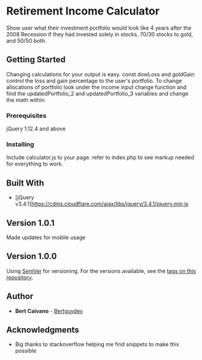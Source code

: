 # Retirement Income Calculator

Show user what their investment portfolio would look like 4 years after the 2008 Recession if they had invested solely in stocks, 70/30 stocks to gold, and 50/50 both.

## Getting Started

Changing calculations for your output is easy. const dowLoss and goldGain control the loss and gain percentage to the user's portfolio. To change allocations of portfolio look under the income input change function and find the updatedPortfolio_2 and updatedPortfolio_3 variables and change the math within

### Prerequisites

jQuery 1.12.4 and above


### Installing

Include calculator.js to your page. refer to index.php to see markup needed for everything to work.


## Built With

* [jQuery v3.4.1]https://cdnjs.cloudflare.com/ajax/libs/jquery/3.4.1/jquery.min.js

## Version 1.0.1
Made updates for mobile usage

## Version 1.0.0

Using [SemVer](http://semver.org/) for versioning. For the versions available, see the [tags on this repository](https://github.com/your/project/tags).

## Author

* **Bert Caivano** - [Bertguydev](https://github.com/bertguydev)

## Acknowledgments

* Big thanks to stackoverflow helping me find snippets to make this possible

